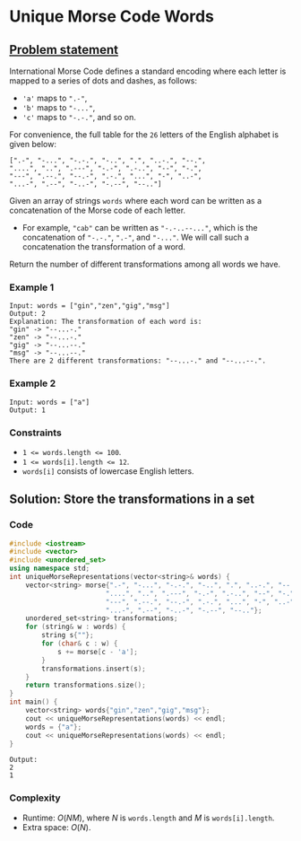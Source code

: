 # Unique Morse Code Words

## [Problem statement](https://leetcode.com/problems/unique-morse-code-words/)

International Morse Code defines a standard encoding where each letter is mapped to a series of dots and dashes, as follows:

* `'a'` maps to `".-"`,
* `'b'` maps to `"-..."`,
* `'c'` maps to `"-.-."`, and so on.

For convenience, the full table for the `26` letters of the English alphabet is given below:

```text
[".-", "-...", "-.-.", "-..", ".", "..-.", "--.",
"....", "..", ".---", "-.-", ".-..", "--", "-.",
"---", ".--.", "--.-", ".-.", "...", "-", "..-",
"...-", ".--", "-..-", "-.--", "--.."]
```

Given an array of strings `words` where each word can be written as a concatenation of the Morse code of each letter.

* For example, `"cab"` can be written as `"-.-..--..."`, which is the concatenation of `"-.-."`, `".-"`, and `"-..."`. We will call such a concatenation the transformation of a word.

Return the number of different transformations among all words we have.

 

### Example 1
```text
Input: words = ["gin","zen","gig","msg"]
Output: 2
Explanation: The transformation of each word is:
"gin" -> "--...-."
"zen" -> "--...-."
"gig" -> "--...--."
"msg" -> "--...--."
There are 2 different transformations: "--...-." and "--...--.".
```

### Example 2
```text
Input: words = ["a"]
Output: 1
``` 

### Constraints

* `1 <= words.length <= 100`.
* `1 <= words[i].length <= 12`.
* `words[i]` consists of lowercase English letters.

## Solution: Store the transformations in a set

### Code
```cpp
#include <iostream>
#include <vector>
#include <unordered_set>
using namespace std;
int uniqueMorseRepresentations(vector<string>& words) {
    vector<string> morse{".-", "-...", "-.-.", "-..", ".", "..-.", "--.",
                        "....", "..", ".---", "-.-", ".-..", "--", "-.",
                        "---", ".--.", "--.-", ".-.", "...", "-", "..-",
                        "...-", ".--", "-..-", "-.--", "--.."};
    unordered_set<string> transformations;
    for (string& w : words) {
        string s{""};
        for (char& c : w) {
            s += morse[c - 'a'];
        }
        transformations.insert(s);
    }
    return transformations.size();
}
int main() {
    vector<string> words{"gin","zen","gig","msg"};
    cout << uniqueMorseRepresentations(words) << endl;
    words = {"a"};
    cout << uniqueMorseRepresentations(words) << endl;
}
```
```text
Output:
2
1
```

### Complexity
* Runtime: $O(NM)$, where $N$ is `words.length` and $M$ is `words[i].length`.
* Extra space: $O(N)$.


